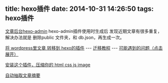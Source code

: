 title: hexo插件
date: 2014-10-31 14:26:50
tags: hexo插件
---

[文章后台hexo-admin](https://github.com/jaredly/hexo-admin  )
hexo-admin插件使用时生成后 发现近期文章有很多重复，解决办法就是 删除public 文件夹，和 db.json，再生成一次。

[将 wordpress里文章 转移到 hexo的插件](https://github.com/hexojs/hexo-migrator-wordpress) --- [迁移教程](http://xbin999.com/2014/09/18/%E8%BF%81%E7%A7%BBwordpress%E5%88%B0hexo/) --- <a href="javascript:;" onclick="document.getElementById('hide').style.display='block'">可能遇到的问题（点击展开）</a>

<div id="hide" style="display:none;">
在转换的过程中，遇到生成的文件名都是类似这样的名字`-e3-80-8a-e4-b8-89-e4-b8-96-e7-95-8c-e3-80-8b.md`。
用javascript的方式也可以，文件名的生成是根据xml中<wp:post_name>的值来的，需要做的就是将这个值decodeURI，就OK了。
将xml里面的内容变成数组[xml复制到这里](http://www.css88.com/tool/html2js/)，然后

```
var s = 刚才生成的数组，去掉后面的.join('')
for(var i = 0, len = s.length; i < len; i++){
	if(s[i].trim().indexOf('<wp:post_name>')==0){
		var ss = s[i].trim().match(/<wp:post_name>(.*)<\/wp:post_name>/);
		s[i] = '<wp:post_name>'+ decodeURI(ss[1]) +'<\/wp:post_name>';
	}
}
copy(s.join(''));
直接在xml文件中CTRL+V，保存。
再运行
hexo migrate wordpress xml的路径

//s[i]=s[i].replace(/<wp:post_name>(.*)<\/wp:post_name>/,function(a,b){return decodeURI(b);})

```


</div>

[安装这个插件，压缩你的 html css js image](https://github.com/FlashSoft/hexo-console-optimize)

[自动抽取文章摘要](https://github.com/vfasky/hexo-summarizer)


